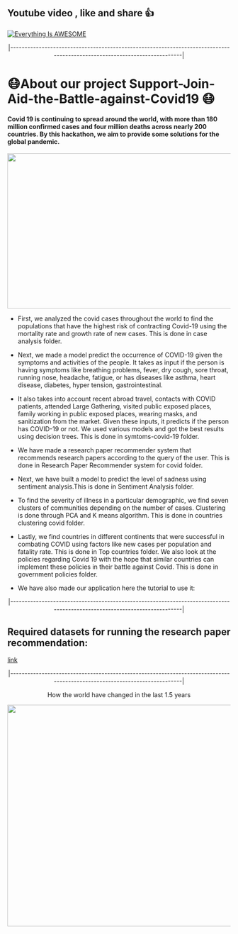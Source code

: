 

 ## Youtube video , like and share :thumbsup:

[![Everything Is AWESOME](https://user-images.githubusercontent.com/50532530/125364769-af40fe00-e390-11eb-85e0-c38e67de9847.PNG)](https://www.youtube.com/watch?v=jYPsyX9QUhU "Everything Is AWESOME") 

<p align="center">
  |--------------------------------------------------------------------------------------------------------------------------| 
</p>

# :mask:About our project Support-Join-Aid-the-Battle-against-Covid19 :mask:

#### Covid 19 is continuing to spread around the world, with more than 180 million confirmed cases and four million deaths across nearly 200 countries. By this hackathon, we aim to provide some solutions for the global pandemic.

<p align="center">
  <img width="600" height="350" src="https://user-images.githubusercontent.com/50532530/125357760-ae569f00-e385-11eb-8862-967827fc31a9.gif">
</p>

- First, we analyzed the covid cases throughout the world to find the populations that have the highest risk of contracting Covid-19 using the mortality rate and growth rate of new cases. This is done in case analysis folder.

- Next, we made a model predict the occurrence of COVID-19 given the symptoms and activities of the people. It takes as input if the person is having symptoms like breathing problems, fever, dry cough, sore throat, running nose, headache, fatigue, or has diseases like asthma, heart disease, diabetes, hyper tension, gastrointestinal. 

- It also takes into account recent abroad travel, contacts with COVID patients, attended Large Gathering, visited public exposed places, family working in public exposed places, wearing masks, and sanitization from the market. Given these inputs, it predicts if the person has COVID-19 or not. We used various models and got the best results using decision trees. This is done in symtoms-covid-19 folder.

- We have made a research paper recommender system that recommends research papers according to the query of the user. This is done in Research Paper Recommender system for covid folder.

- Next, we have built a model to predict the level of sadness using sentiment analysis.This is done in Sentiment Analysis folder.

- To find the severity of illness in a particular demographic, we find seven clusters of communities depending on the number of cases. Clustering is done through PCA and K means algorithm. This is done in countries clustering covid folder.

- Lastly, we find countries in different continents that were successful in combating COVID using factors like new cases per population and fatality rate. This is done in Top countries folder. We also look at the policies regarding Covid 19 with the hope that similar countries can implement these policies in their battle against Covid. This is done in government policies folder.

- We have also made our application here the tutorial to use it:


<p align="center">
  |--------------------------------------------------------------------------------------------------------------------------| 
</p>

## Required datasets for running the research paper recommendation: 

[link](https://drive.google.com/drive/folders/1A5owAtUSBFNXkHux3paXlmUSsAhnuqlW?usp=sharing)

<p align="center">
  |--------------------------------------------------------------------------------------------------------------------------| 
</p>


<p align="center">
  How the world have changed in the last 1.5 years 
</p>

<p align="center">
  <kbd>
  <img width="1000" height="500" src="https://assets.weforum.org/editor/yoUek8H0DdLkJtX0tTeV7X45hEBUdZ_iT3IDERoUu3w.gif">
   </kbd> 
</p>
